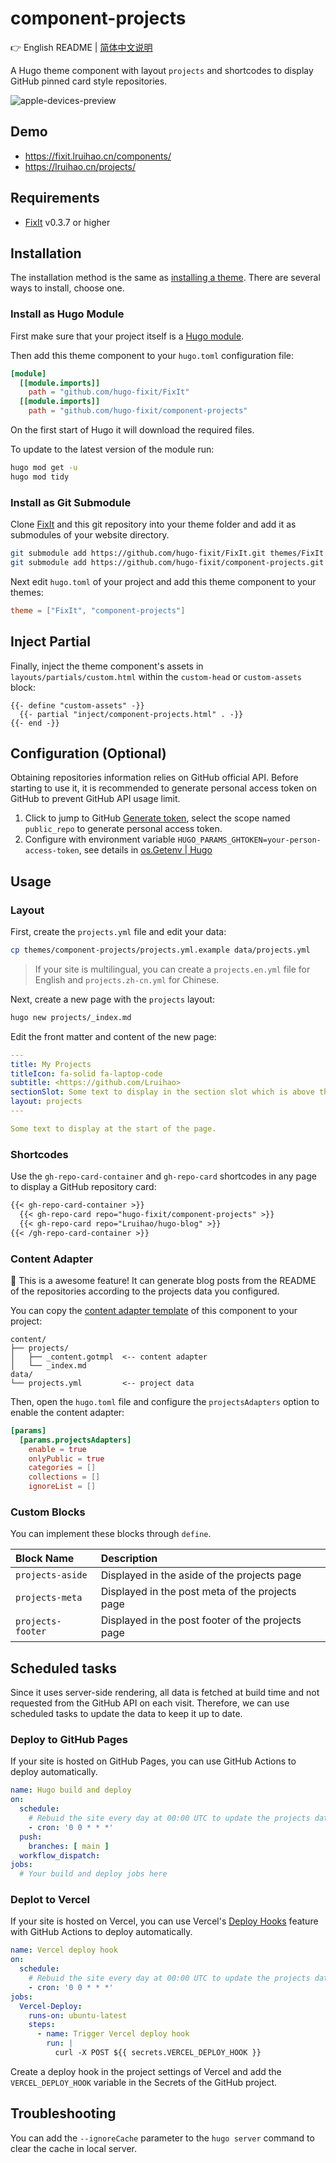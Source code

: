 # component-projects

👉 English README | [简体中文说明](/README.zh-cn.md)

A Hugo theme component with layout `projects` and shortcodes to display GitHub pinned card style repositories.

![apple-devices-preview](https://github.com/hugo-fixit/component-projects/assets/33419593/3f75bd94-90df-4057-bee5-cbe2a61422f1)

## Demo

- <https://fixit.lruihao.cn/components/>
- <https://lruihao.cn/projects/>

## Requirements

- [FixIt](https://github.com/hugo-fixit) v0.3.7 or higher

## Installation

The installation method is the same as [installing a theme](https://fixit.lruihao.cn/documentation/installation/). There are several ways to install, choose one.

### Install as Hugo Module

First make sure that your project itself is a [Hugo module](https://gohugo.io/hugo-modules/use-modules/#initialize-a-new-module).

Then add this theme component to your `hugo.toml` configuration file:

```toml
[module]
  [[module.imports]]
    path = "github.com/hugo-fixit/FixIt"
  [[module.imports]]
    path = "github.com/hugo-fixit/component-projects"
```

On the first start of Hugo it will download the required files.

To update to the latest version of the module run:

```bash
hugo mod get -u
hugo mod tidy
```

### Install as Git Submodule

Clone [FixIt](https://github.com/hugo-fixit) and this git repository into your theme folder and add it as submodules of your website directory.

```bash
git submodule add https://github.com/hugo-fixit/FixIt.git themes/FixIt
git submodule add https://github.com/hugo-fixit/component-projects.git themes/component-projects
```

Next edit `hugo.toml` of your project and add this theme component to your themes:

```toml
theme = ["FixIt", "component-projects"]
```

## Inject Partial

Finally, inject the theme component's assets in `layouts/partials/custom.html` within the `custom-head` or `custom-assets` block:

```go-html-template
{{- define "custom-assets" -}}
  {{- partial "inject/component-projects.html" . -}}
{{- end -}}
```

## Configuration (Optional)

Obtaining repositories information relies on GitHub official API. Before starting to use it, it is recommended to generate personal access token on GitHub to prevent GitHub API usage limit.

1. Click to jump to GitHub [Generate token](https://github.com/settings/tokens/new), select the scope named `public_repo` to generate personal access token.
2. Configure with environment variable `HUGO_PARAMS_GHTOKEN=your-person-access-token`, see details in [os.Getenv | Hugo](https://gohugo.io/functions/os/getenv/#examples)

## Usage

### Layout

First, create the `projects.yml` file and edit your data:

```bash
cp themes/component-projects/projects.yml.example data/projects.yml
```

> If your site is multilingual, you can create a `projects.en.yml` file for English and `projects.zh-cn.yml` for Chinese.

Next, create a new page with the `projects` layout:

```bash
hugo new projects/_index.md
```

Edit the front matter and content of the new page:

```yaml
---
title: My Projects
titleIcon: fa-solid fa-laptop-code
subtitle: <https://github.com/Lruihao>
sectionSlot: Some text to display in the section slot which is above the related articles list.
layout: projects
---

Some text to display at the start of the page.
```

### Shortcodes

Use the `gh-repo-card-container` and `gh-repo-card` shortcodes in any page to display a GitHub repository card:

```markdown
{{< gh-repo-card-container >}}
  {{< gh-repo-card repo="hugo-fixit/component-projects" >}}
  {{< gh-repo-card repo="Lruihao/hugo-blog" >}}
{{< /gh-repo-card-container >}}
```

### Content Adapter

:tada: This is a awesome feature! It can generate blog posts from the README of the repositories according to the projects data you configured.

You can copy the [content adapter template](/_content.gotmpl) of this component to your project:

```plain
content/
├── projects/
│   ├── _content.gotmpl  <-- content adapter
│   └── _index.md
data/
└── projects.yml         <-- project data
```

Then, open the `hugo.toml` file and configure the `projectsAdapters` option to enable the content adapter:

```toml
[params]
  [params.projectsAdapters]
    enable = true
    onlyPublic = true
    categories = []
    collections = []
    ignoreList = []
```

### Custom Blocks

You can implement these blocks through `define`.

| Block Name        | Description                                       |
| :---------------- | :------------------------------------------------ |
| `projects-aside`  | Displayed in the aside of the projects page       |
| `projects-meta`   | Displayed in the post meta of the projects page   |
| `projects-footer` | Displayed in the post footer of the projects page |

## Scheduled tasks

Since it uses server-side rendering, all data is fetched at build time and not requested from the GitHub API on each visit. Therefore, we can use scheduled tasks to update the data to keep it up to date.

### Deploy to GitHub Pages

If your site is hosted on GitHub Pages, you can use GitHub Actions to deploy automatically.

```yaml
name: Hugo build and deploy
on:
  schedule:
    # Rebuid the site every day at 00:00 UTC to update the projects data
    - cron: '0 0 * * *'
  push:
    branches: [ main ]
  workflow_dispatch:
jobs:
  # Your build and deploy jobs here
```

### Deplot to Vercel

If your site is hosted on Vercel, you can use Vercel's [Deploy Hooks](https://vercel.com/docs/deployments/deploy-hooks#creating-&-triggering-deploy-hooks) feature with GitHub Actions to deploy automatically.

```yaml
name: Vercel deploy hook
on:
  schedule:
    # Rebuid the site every day at 00:00 UTC to update the projects data
    - cron: '0 0 * * *'
jobs:
  Vercel-Deploy:
    runs-on: ubuntu-latest
    steps:
      - name: Trigger Vercel deploy hook
        run: |
          curl -X POST ${{ secrets.VERCEL_DEPLOY_HOOK }}
```

Create a deploy hook in the project settings of Vercel and add the `VERCEL_DEPLOY_HOOK` variable in the Secrets of the GitHub project.

## Troubleshooting

You can add the `--ignoreCache` parameter to the `hugo server` command to clear the cache in local server.
